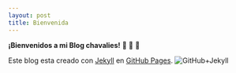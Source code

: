 ```yaml
---
layout: post
title: Bienvenida
---
```

**¡Bienvenidos a mi Blog chavalies!** :clap: :clap: :clap:

Este blog esta creado con [Jekyll](http://github.com/barryclark/jekyll-now/) en [GitHub Pages](https://pages.github.com/).
![GitHub+Jekyll](/images/jekyll+github.png)
